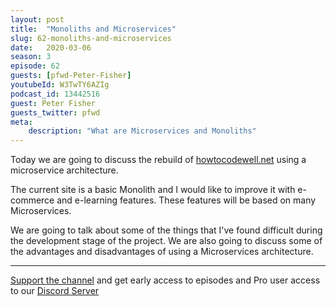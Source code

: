 ```yaml
---
layout: post
title:  "Monoliths and Microservices"
slug: 62-monoliths-and-microservices
date:   2020-03-06
season: 3
episode: 62
guests: [pfwd-Peter-Fisher]
youtubeId: W3TwTY6AZIg
podcast_id: 13442516
guest: Peter Fisher
guests_twitter: pfwd
meta:
    description: "What are Microservices and Monoliths"
---
```

Today we are going to discuss the rebuild of [howtocodewell.net](http://howtocodewell.net) using a microservice architecture. 

The current site is a basic Monolith and I would like to improve it with e-commerce and e-learning features.  These features will be based on many Microservices. 

We are going to talk about some of the things that I've found difficult during the development stage of the project. We are also going to discuss some of the advantages and disadvantages of using a Microservices architecture.


-------------------------------

[Support the channel](https://www.patreon.com/howToCodeWell) and get early access to episodes and Pro user access to our [Discord Server](https://howtocodewell.net/discord)
